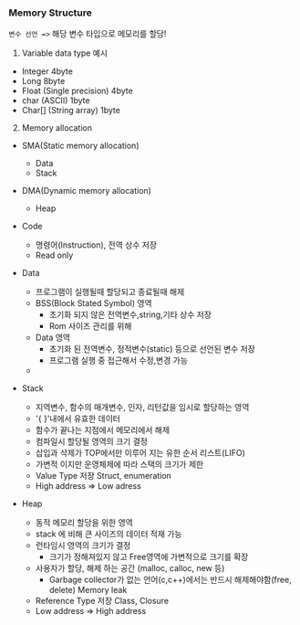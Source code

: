 ### Memory Structure

`변수 선언 =>` 해당 변수 타입으로 메모리를 할당!

1. Variable data type 예시

- Integer 4byte
- Long 8byte
- Float (Single precision) 4byte 
- char (ASCII) 1byte
- Char[] (String array) 1byte

2. Memory allocation

* SMA(Static memory allocation) 
  * Data
  * Stack
* DMA(Dynamic memory allocation)
  * Heap





* Code 																			

  * 명령어(Instruction), 전역 상수 저장
  * Read only

* Data  

  * 프로그램이 실행될때 할당되고 종료될때 해제
  * BSS(Block Stated Symbol) 영역
    * 초기화 되지 않은 전역변수,string,기타 상수 저장
    * Rom 사이즈 관리를 위해
  * Data 영역
    * 초기화 된 전역변수, 정적변수(static) 등으로 선언된 변수 저장
    * 프로그램 실행 중 접근해서 수정,변경 가능
  * 

* Stack

  * 지역변수, 함수의 매개변수, 인자, 리턴값을 임시로 할당하는 영역 
  * '{ }'내에서 유효한 데이터
  * 함수가 끝나는 지점에서 메모리에서 해제
  * 컴파일시 할당될 영역의 크기 결정
  * 삽입과 삭제가 TOP에서만 이루어 지는 유한 순서 리스트(LIFO)
  * 가변적 이지만 운영체제에 따라 스택의 크기가 제한
  * Value Type 저장 Struct, enumeration
  * High address => Low adress

* Heap

  * 동적 메모리 할당을 위한 영역
  * stack 에 비해 큰 사이즈의 데이터 적재 가능
  * 런타임시 영역의 크기가 결정
    * 크기가 정해져있지 않고 Free영역에 가변적으로 크기를 확장
  * 사용자가 할당, 해제 하는 공간 (malloc, calloc, new 등)
    * Garbage collector가 없는 언어(c,c++)에서는 반드시 해제해야함(free, delete) Memory leak
  * Reference Type 저장 Class, Closure
  * Low address => High address

  

